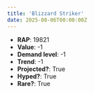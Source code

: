 ```yaml
---
title: 'Blizzard Striker'
date: 2025-08-06T00:00:00Z
---
```

- **RAP**: 19821
- **Value**: -1
- **Demand level**: -1
- **Trend**: -1
- **Projected?**: True
- **Hyped?**: True
- **Rare?**: True

